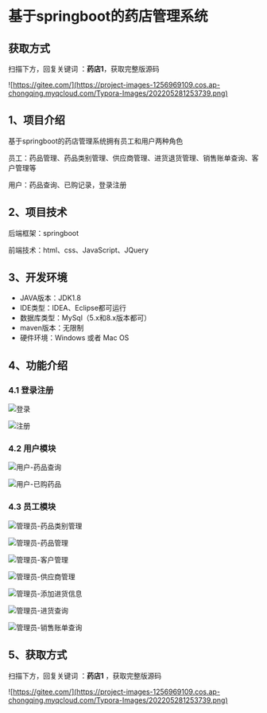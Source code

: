 # 基于springboot的药店管理系统

## 获取方式

扫描下方，回复关键词  ：**药店1**，获取完整版源码

![https://gitee.com/](https://project-images-1256969109.cos.ap-chongqing.myqcloud.com/Typora-Images/202205281253739.png)

## 1、项目介绍

基于springboot的药店管理系统拥有员工和用户两种角色

员工：药品管理、药品类别管理、供应商管理、进货退货管理、销售账单查询、客户管理等

用户：药品查询、已购记录，登录注册


## 2、项目技术

后端框架：springboot

前端技术：html、css、JavaScript、JQuery

## 3、开发环境

- JAVA版本：JDK1.8
- IDE类型：IDEA、Eclipse都可运行
- 数据库类型：MySql（5.x和8.x版本都可） 
- maven版本：无限制
- 硬件环境：Windows 或者 Mac OS


## 4、功能介绍

### 4.1 登录注册

![登录](https://project-images-1256969109.cos.ap-chongqing.myqcloud.com/Typora-Images/202208081612531.jpg)

![注册](https://project-images-1256969109.cos.ap-chongqing.myqcloud.com/Typora-Images/202208081612075.jpg)

### 4.2 用户模块

![用户-药品查询](https://project-images-1256969109.cos.ap-chongqing.myqcloud.com/Typora-Images/202208081612909.jpg)

![用户-已购药品](https://project-images-1256969109.cos.ap-chongqing.myqcloud.com/Typora-Images/202208081612921.jpg)

### 4.3 员工模块

![管理员-药品类别管理](https://project-images-1256969109.cos.ap-chongqing.myqcloud.com/Typora-Images/202208081613525.jpg)

![管理员-药品管理](https://project-images-1256969109.cos.ap-chongqing.myqcloud.com/Typora-Images/202208081613596.jpg)

![管理员-客户管理](https://project-images-1256969109.cos.ap-chongqing.myqcloud.com/Typora-Images/202208081613743.jpg)

![管理员-供应商管理](https://project-images-1256969109.cos.ap-chongqing.myqcloud.com/Typora-Images/202208081613307.jpg)

![管理员-添加进货信息](https://project-images-1256969109.cos.ap-chongqing.myqcloud.com/Typora-Images/202208081613727.jpg)

![管理员-进货查询](https://project-images-1256969109.cos.ap-chongqing.myqcloud.com/Typora-Images/202208081613035.jpg)

![管理员-销售账单查询](https://project-images-1256969109.cos.ap-chongqing.myqcloud.com/Typora-Images/202208081613551.jpg)

## 5、获取方式

扫描下方，回复关键词  ：**药店1** ，获取完整版源码



![https://gitee.com/](https://project-images-1256969109.cos.ap-chongqing.myqcloud.com/Typora-Images/202205281253739.png)

